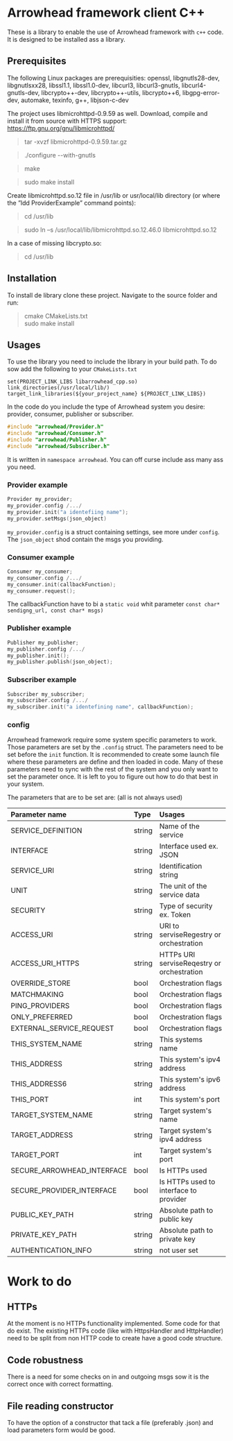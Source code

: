 # Arrowhead framework client C++  
These is a library to enable the use of Arrowhead framework with `c++`
code.
It is designed to be installed ass a library.

## Prerequisites
The following Linux packages are prerequisities:
openssl, libgnutls28-dev, libgnutlsxx28, libssl1.1, libssl1.0-dev, libcurl3, libcurl3-gnutls, libcurl4-gnutls-dev, libcrypto++-dev, libcrypto++-utils, libcrypto++6, libgpg-error-dev, automake, texinfo, g++, libjson-c-dev

The project uses libmicrohttpd-0.9.59 as well. Download, compile and install it from source with HTTPS support: https://ftp.gnu.org/gnu/libmicrohttpd/
  >tar -xvzf libmicrohttpd-0.9.59.tar.gz

  >./configure --with-gnutls

  >make

  >sudo make install

Create libmicrohttpd.so.12 file in /usr/lib or usr/local/lib directory (or where the ”ldd ProviderExample” command points):
  >cd /usr/lib

  >sudo ln –s /usr/local/lib/libmicrohttpd.so.12.46.0 libmicrohttpd.so.12

In a case of missing libcrypto.so:
>	cd /usr/lib

## Installation
To install de library clone these project.
Navigate to the source folder and run:

> cmake CMakeLists.txt  
> sudo make install


## Usages
To use the library you need to include the library in your build path.
To do sow add the following to your `CMakeLists.txt`
```
set(PROJECT_LINK_LIBS libarrowhead_cpp.so)
link_directories(/usr/local/lib/)
target_link_libraries(${your_project_name} ${PROJECT_LINK_LIBS})
```
In the code do you include the type of Arrowhead system you desire:
provider, consumer, publisher or subscriber.
```cpp
#include "arrowhead/Provider.h"
#include "arrowhead/Consumer.h"
#include "arrowhead/Publisher.h"
#include "arrowhead/Subscriber.h"
```
It is written in `namespace arrowhead`.
You can off curse include ass many ass you need.
### Provider example
```cpp
Provider my_provider;
my_provider.config /.../
my_provider.init("a identefiing name");
my_provider.setMsgs(json_object)
```
`my_provider.config` is a struct containing settings, see more under
`config`.
The `json_object` shod contain the msgs you providing.

### Consumer example
```cpp
Consumer my_consumer;
my_consumer.config /.../
my_consumer.init(callbackFunction);
my_consumer.request();
```
The callbackFunction have to bi a `static void` whit parameter `const
char* sendigng_url, const char* msgs)`

### Publisher example
```cpp
Publisher my_publisher;
my_publisher.config /.../
my_publisher.init();
my_publisher.publish(json_object);
```

### Subscriber example
```cpp
Subscriber my_subscriber;
my_subscriber.config /.../
my_subscriber.init("a identefining name", callbackFunction);
```

### config
Arrowhead framework require some system specific parameters to work.
Those parameters are set by the `.config` struct.
The parameters need to be set before the `init` function.
It is recommended to create some launch file where these parameters are
define and then loaded in code.
Many of these parameters need to sync with the rest of the system and you
only want to set the parameter once.
It is left to you to figure out how to do that best in your
system.

The parameters that are to be set are: (all is not always used)


| Parameter name 				| Type 		| Usages |
|:------------------------------|:----------|:-------|
| SERVICE_DEFINITION			| string	| Name of the service |
| INTERFACE						| string	| Interface used ex. JSON |
| SERVICE_URI					| string	| Identification string |
| UNIT							| string	| The unit of the service data |
| SECURITY						| string	| Type of security ex. Token |
| ACCESS_URI					| string	| URI to serviseRegestry or orchestration |
| ACCESS_URI_HTTPS				| string	| HTTPs URI serviseReqestry or orchestration |
| OVERRIDE_STORE				| bool		| Orchestration flags |
| MATCHMAKING					| bool		| Orchestration flags |
| PING_PROVIDERS				| bool		| Orchestration flags |
| ONLY_PREFERRED				| bool		| Orchestration flags |
| EXTERNAL_SERVICE_REQUEST		| bool		| Orchestration flags |
| THIS_SYSTEM_NAME				| string	| This systems name |
| THIS_ADDRESS					| string 	| This system's ipv4 address|
| THIS_ADDRESS6					| string 	| This system's ipv6 address|
| THIS_PORT						| int		| This system's port |
| TARGET_SYSTEM_NAME			| string	| Target system's name |
| TARGET_ADDRESS				| string	| Target system's ipv4 address|
| TARGET_PORT 					| int		| Target system's port |
| SECURE_ARROWHEAD_INTERFACE	| bool		| Is HTTPs used |
| SECURE_PROVIDER_INTERFACE		| bool		| Is HTTPs used to interface to provider |
| PUBLIC_KEY_PATH				| string	| Absolute path to public key |
| PRIVATE_KEY_PATH				| string	| Absolute path to private key |
| AUTHENTICATION_INFO			| string	| not user set |


# Work to do
## HTTPs
At the moment is no HTTPs functionality implemented.
Some code for that do exist.
The existing HTTPs code (like with HttpsHandler and HttpHandler) need to be split from non HTTP code to create have
a good code structure.

## Code robustness
There is a need for some checks on in and outgoing msgs sow it is the
correct once with correct formatting.

## File reading constructor
To have the option of a constructor that tack a file (preferably .json) and load parameters form
would be good.

